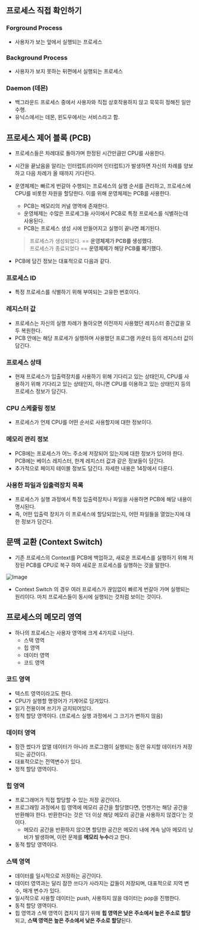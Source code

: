 ## 프로세스 직접 확인하기

### Forground Process

- 사용자가 보는 앞에서 실행되는 프로세스

### Background Process

- 사용자가 보지 못하는 뒤편에서 실행되는 프로세스

### Daemon (데몬)

- 백그라운드 프로세스 중에서 사용자와 직접 상호작용하지 않고 묵묵히 정해진 일만 수행.
- 유닉스에서는 데몬, 윈도우에서는 서비스라고 함.

## 프로세스 제어 블록 (PCB)

- 프로세스들은 차례대로 돌아가며 한정된 시간만큼만 CPU를 사용한다.
- 시간을 끝났음을 알리는 인터럽트(타이머 인터럽트)가 발생하면 자신의 차례를 양보하고 다음 차례가 올 때까지 기다린다.
- 운영체제는 빠르게 번갈아 수행되는 프로세스의 실행 순서를 관리하고, 프로세스에 CPU를 비롯한 자원을 할당한다. 이를 위해 운영체제는 PCB를 사용한다.
    - PCB는 메모리의 커널 영역에 존재한다.
    - 운영체제는 수많은 프로세그들 사이에서 PCB로 특정 프로세스를 식별하는데 사용된다.
    - PCB는 프로세스 생성 시에 만들어지고 실행이 끝나면 폐기된다.

  > 프로세스가 생성되었다. == **운영체제가 PCB를 생성했다.** <br>
  프로세스가 종료되었다 == **운영체제가 해당 PCB를 폐기했다.**

- PCB에 담긴 정보는 대표적으로 다음과 같다.

### 프로세스 ID

- 특정 프로세스를 식별하기 위해 부여되는 고유한 번호이다.

### 레지스터 값

- 프로세스는 자신의 실행 차례가 돌아오면 이전까지 사용했던 레지스터 중간값을 모두 복원한다.
- PCB 안에는 해당 프로세가 실행하며 사용했던 프로그램 카운터 등의 레지스터 값이 담긴다.

### 프로세스 상태

- 현재 프로세스가 입출력장치를 사용하기 위해 기다리고 있는 상태인지, CPU를 사용하기 위해 기다리고 있는 상태인지, 아니면 CPU를 이용하고 있는 상태인지 등의 프로세스 정보가 담긴다.

### CPU 스케줄링 정보

- 프로세스가 언제 CPU를 어떤 순서로 사용할지에 대한 정보이다.

### 메모리 관리 정보

- PCB에는 프로세스가 어느 주소에 저장되어 있는지에 대한 정보가 있어야 한다. PCB에는 베이스 레지스터, 한계 레지스터 값과 같은 정보들이 담긴다.
- 추가적으로 페이지 테이블 정보도 담긴다. 자세한 내용은 14장에서 다룬다.

### 사용한 파일과 입출력장치 목록

- 프로세스가 실행 과정에서 특정 입출력장치나 파일을 사용하면 PCB에 해당 내용이 명시된다.
- 즉, 어떤 입출력 장치가 이 프로세스에 할당되었는지, 어떤 파일들을 열었는지에 대한 정보가 담긴다.

## 문맥 교환 (Context Switch)

- 기존 프로세스의 Context를 PCB에 백업하고, 새로운 프로세스를 실행하기 위해 저장된 PCB를 CPU로 복구 하여 새로운 프로세스를 실행하는 것을 말한다.

![Image](https://github.com/user-attachments/assets/48eebe44-de77-4eaf-8354-9af0490715f8)
- Context Switch 의 경우 여러 프로세스가 끊임없이 빠르게 번갈아 가며 실행되는 원리이다. 마치 프로세스들이 동시에 실행되는 것처럼 보이는 것이다.

## 프로세스의 메모리 영역

- 하나의 프로세스는 사용자 영역에 크게 4가지로 나뉜다.
    - 스택 영역
    - 힙 영역
    - 데이터 영역
    - 코드 영역

### 코드 영역

- 텍스트 영역이라고도 한다.
- CPU가 실행할 명령어가 기계어로 담겨있다.
- 읽기 전용이며 쓰기가 금지되어있다.
- 정적 할당 영역이다. (프로세스 실행 과정에서 그 크기가 변하지 않음)

### 데이터 영역

- 잠깐 썼다가 없앨 데이터가 아니라 프로그램이 실행되는 동안 유지할 데이터가 저장되는 공간이다.
- 대표적으로는 전역변수가 있다.
- 정적 할당 영역이다.

### 힙 영역

- 프로그래머가 직접 할당할 수 있는 저장 공간이다.
- 프로그래밍 과정에서 힙 영역에 메모리 공간을 할당했다면, 언젠가는 해당 공간을 반환해야 한다. 반환한다는 것은 ‘더 이상 해당 메모리 공간을 사용하지 않겠다’는 것이다.
    - 메모리 공간을 반환하지 않으면 할당한 공간은 메모리 내에 계속 남아 메모리 낭비가 발생하며, 이런 문제를 **메모리 누수**라고 한다.
- 동적 할당 영역이다.

### 스택 영역

- 데이터를 일시적으로 저장하는 공간이다.
- 데이터 영역과는 달리 잠깐 쓰다가 사라지는 값들이 저장되며, 대표적으로 지역 변수, 매개 변수가 있다.
- 일시적으로 사용할 데이터는 push, 사용하지 않을 데이터는 pop을 진행한다.
- 동적 할당 영역이다.
- 힙 영역과 스택 영역이 겹치지 않기 위해 **힙 영역은 낮은 주소에서 높은 주소로 할당**되고, **스택 영역은 높은 주소에서 낮은 주소로 할당**된다.